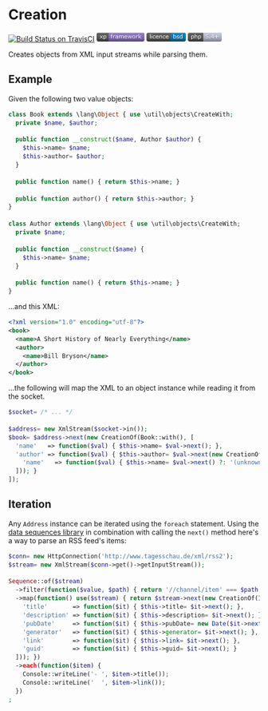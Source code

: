 Creation
========

[![Build Status on TravisCI](https://secure.travis-ci.org/xp-forge/address.svg)](http://travis-ci.org/xp-forge/address)
[![XP Framework Module](https://raw.githubusercontent.com/xp-framework/web/master/static/xp-framework-badge.png)](https://github.com/xp-framework/core)
[![BSD Licence](https://raw.githubusercontent.com/xp-framework/web/master/static/licence-bsd.png)](https://github.com/xp-framework/core/blob/master/LICENCE.md)
[![Required PHP 5.4+](https://raw.githubusercontent.com/xp-framework/web/master/static/php-5_4plus.png)](http://php.net/)

Creates objects from XML input streams while parsing them.

Example
-------
Given the following two value objects:

```php
class Book extends \lang\Object { use \util\objects\CreateWith;
  private $name, $author;

  public function __construct($name, Author $author) {
    $this->name= $name;
    $this->author= $author;
  }

  public function name() { return $this->name; }

  public function author() { return $this->author; }
}

class Author extends \lang\Object { use \util\objects\CreateWith;
  private $name;

  public function __construct($name) {
    $this->name= $name;
  }

  public function name() { return $this->name; }
}
```

...and this XML:

```xml
<?xml version="1.0" encoding="utf-8"?>
<book>
  <name>A Short History of Nearly Everything</name>
  <author>
    <name>Bill Bryson</name>
  </author>
</book>
```

...the following will map the XML to an object instance while reading it from the socket.

```php
$socket= /* ... */

$address= new XmlStream($socket->in());
$book= $address->next(new CreationOf(Book::with(), [
  'name'   => function($val) { $this->name= $val->next(); },
  'author' => function($val) { $this->author= $val->next(new CreationOf(Author::with(), [
    'name'   => function($val) { $this->name= $val->next() ?: '(unknown author)'; }
  ])); }
]);
```

Iteration
---------
Any `Address` instance can be iterated using the `foreach` statement. Using the [data sequences library](https://github.com/xp-forge/sequence) in combination with calling the `next()` method here's a way to parse an RSS feed's items:

```php
$conn= new HttpConnection('http://www.tagesschau.de/xml/rss2');
$stream= new XmlStream($conn->get()->getInputStream());

Sequence::of($stream)
  ->filter(function($value, $path) { return '//channel/item' === $path; })
  ->map(function() use($stream) { return $stream->next(new CreationOf(Item::with(), [
    'title'       => function($it) { $this->title= $it->next(); },
    'description' => function($it) { $this->description= $it->next(); },
    'pubDate'     => function($it) { $this->pubDate= new Date($it->next()); },
    'generator'   => function($it) { $this->generator= $it->next(); },
    'link'        => function($it) { $this->link= $it->next(); },
    'guid'        => function($it) { $this->guid= $it->next(); }
  ])); })
  ->each(function($item) {
    Console::writeLine('- ', $item->title());
    Console::writeLine('  ', $item->link());
  })
;
```